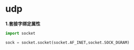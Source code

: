 # udp

**1.套接字绑定属性**

```python
import socket

sock = socket.socket(socket.AF_INET,socket.SOCK_DGRAM)

```

